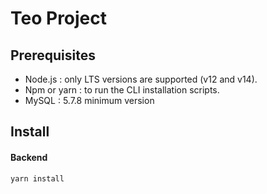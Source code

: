 Teo Project
========


## Prerequisites

- Node.js : only LTS versions are supported (v12 and v14).
- Npm or yarn : to run the CLI installation scripts.
- MySQL : 5.7.8 minimum version


## Install

#### Backend

    yarn install
